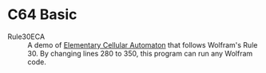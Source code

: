 # C64 Basic
<dl>
<dt>Rule30ECA</dt>
<dd>A demo of <a href="https://en.wikipedia.org/wiki/Elementary_cellular_automaton">Elementary Cellular Automaton</a> that follows Wolfram's Rule 30. By changing lines 280 to 350, this program can run any Wolfram code.</dd>
</dl>